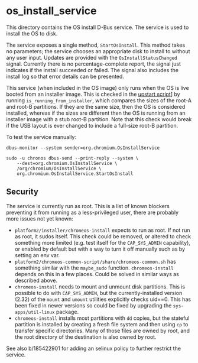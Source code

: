 # os_install_service

This directory contains the OS install D-Bus service. The service is
used to install the OS to disk.

The service exposes a single method, `StartOsInstall`. This method
takes no parameters; the service chooses an appropriate disk to
install to without any user input. Updates are provided with the
`OsInstallStatusChanged` signal. Currently there is no
percentage-complete report, the signal just indicates if the install
succeeded or failed. The signal also includes the install log so that
error details can be presented.

This service (when included in the OS image) only runs when the OS is
live booted from an installer image. This is checked in the [upstart
script](conf/os_install_service.conf)] by running
`is_running_from_installer`, which compares the sizes of the root-A
and root-B partitions. If they are the same size, then the OS is
considered installed, whereas if the sizes are different then the OS
is running from an installer image with a stub root-B partition. Note
that this check would break if the USB layout is ever changed to
include a full-size root-B partition.

To test the service manually:

    dbus-monitor --system sender=org.chromium.OsInstallService

    sudo -u chronos dbus-send --print-reply --system \
        --dest=org.chromium.OsInstallService \
        /org/chromium/OsInstallService \
        org.chromium.OsInstallService.StartOsInstall

## Security

The service is currently run as root. This is a list of known blockers
preventing it from running as a less-privileged user, there are
probably more issues not yet known:

* `platform2/installer/chromeos-install` expects to run as root. If
  not run as root, it sudos itself. This check could be removed, or
  altered to check something more limited (e.g. test itself for the
  `CAP_SYS_ADMIN` capability), or enabled by default but with a way to
  turn it off manually such as by setting an env var.
* `platform2/chromeos-common-script/share/chromeos-common.sh` has
  something similar with the `maybe_sudo` function. `chromeos-install`
  depends on this in a few places. Could be solved in similar ways as
  described above.
* `chromeos-install` needs to mount and unmount disk partitions. This
  is possible to do with `CAP_SYS_ADMIN`, but the currently-installed
  version (2.32) of the `mount` and `umount` utilities explicitly
  checks uid==0. This has been fixed in newer versions so could be
  fixed by upgrading the `sys-apps/util-linux` package.
* `chromeos-install` installs most partitions with `dd` copies, but
  the stateful partition is installed by creating a fresh file system
  and then using `cp` to transfer specific directories. Many of those
  files are owned by root, and the root directory of the destination
  is also owned by root.

See also b/185422901 for adding an selinux policy to further restrict
the service.
